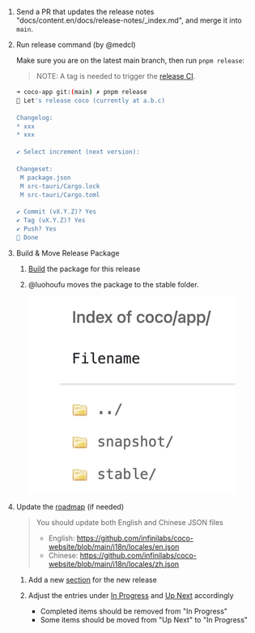1. Send a PR that updates the release notes "docs/content.en/docs/release-notes/_index.md", and 
   merge it into `main`.

2. Run release command (by @medcl) 

   Make sure you are on the latest main branch, then run `pnpm release`:

   > NOTE: A tag is needed to trigger the [release CI][release_ci].

   ```sh
   ➜ coco-app git:(main) ✗ pnpm release
   🚀 Let's release coco (currently at a.b.c)

   Changelog:
   * xxx
   * xxx

   ✔ Select increment (next version): 

   Changeset:
    M package.json
    M src-tauri/Cargo.lock
    M src-tauri/Cargo.toml

   ✔ Commit (vX.Y.Z)? Yes
   ✔ Tag (vX.Y.Z)? Yes
   ✔ Push? Yes
   🏁 Done
   ```

3. Build & Move Release Package

   1. [Build][ci] the package for this release
   2. @luohoufu moves the package to the stable folder.

      ![release](./docs/static/img/release.png)

4. Update the [roadmap](https://coco.rs/en/roadmap) (if needed)

   > You should update both English and Chinese JSON files
   >
   > * English: https://github.com/infinilabs/coco-website/blob/main/i18n/locales/en.json
   > * Chinese: https://github.com/infinilabs/coco-website/blob/main/i18n/locales/zh.json

   1. Add a new [section][roadmap_new] for the new release
   2. Adjust the entries under [In Progress][in_prog] and [Up Next][up_next] accordingly

      * Completed items should be removed from "In Progress"
      * Some items should be moved from "Up Next" to "In Progress"


[release_ci]: https://github.com/infinilabs/coco-app/blob/main/.github/workflows/release.yml
[ci]: https://github.com/infinilabs/ci/actions/workflows/coco-app.yml
[roadmap_new]: https://github.com/infinilabs/coco-website/blob/5ae30bdfad0724bf27b4da8621b86be1dbe7bb8b/i18n/locales/en.json#L206-L218
[in_prog]: https://github.com/infinilabs/coco-website/blob/5ae30bdfad0724bf27b4da8621b86be1dbe7bb8b/i18n/locales/en.json#L121
[up_next]: https://github.com/infinilabs/coco-website/blob/5ae30bdfad0724bf27b4da8621b86be1dbe7bb8b/i18n/locales/en.json#L156